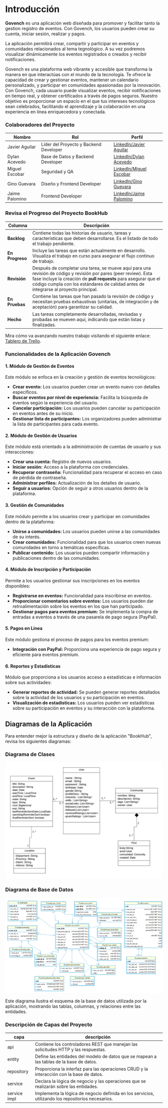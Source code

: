 
# Introducción
**Govench** es una aplicación web diseñada para promover y facilitar tanto la gestion registro de eventos. Con Govench, los usuarios pueden crear su cuenta, iniciar sesión, realizar y pagos. 

La aplicación permitirá crear, compartir y participar en eventos y comunidades relacionados al tema tegnológico. A su vez podremos visualizar dinámicamente los eventos registrados o creados y recibir notificaciones.


Govench es una plataforma web vibrante y accesible que transforma la manera en que interactúas con el mundo de la tecnología. Te ofrece la capacidad de crear y gestionar eventos, mantener un calendario personalizado, y participar en comunidades apasionadas por la innovación. Con Govench, cada usuario puede visualizar eventos, recibir notificaciones en tiempo real, y obtener certificados a través de pagos seguros. Nuestro objetivo es proporcionar un espacio en el que tus intereses tecnológicos sean celebrados, facilitando el aprendizaje y la colaboración en una experiencia en línea enriquecedora y conectada.


### Colaboradores del Proyecto

| **Nombre**           | **Rol**                                | **Perfil**                  |
|----------------------|----------------------------------------|-----------------------------|
| Javier Aguilar        | Líder del Proyecto y Backend Developer | [LinkedIn/Javier Aguilar]()  |
| Dylan Acevedo         | Base de Datos y Backend Developer      | [LinkedIn/Dylan Acevedo]()   |
| Miguel Escobar        | Seguridad y QA                        | [LinkedIn/Miguel Escobar]()  |
| Gino Guevara          | Diseño y Frontend Developer            | [LinkedIn/Gino Guevara]()    |
| Jaime Palomino        | Frontend Developer                    | [LinkedIn/Jaime Palomino]()  |


### Revisa el Progreso del Proyecto BookHub

| **Columna**       | **Descripción**                                                                                                                                    |
|-------------------|----------------------------------------------------------------------------------------------------------------------------------------------------|
| **Backlog**       | Contiene todas las historias de usuario, tareas y características que deben desarrollarse. Es el listado de todo el trabajo pendiente.              |
| **En Progreso**   | Incluye las tareas que están actualmente en desarrollo. Visualiza el trabajo en curso para asegurar el flujo continuo de trabajo.                   |
| **Revisión**      | Después de completar una tarea, se mueve aquí para una revisión de código y revisión por pares (peer review). Esta fase incluye la creación de **pull requests** para asegurar que el código cumpla con los estándares de calidad antes de integrarse al proyecto principal. |
| **En Pruebas**    | Contiene las tareas que han pasado la revisión de código y necesitan pruebas exhaustivas (unitarias, de integración y de aceptación) para garantizar su calidad. |
| **Hecho**         | Las tareas completamente desarrolladas, revisadas y probadas se mueven aquí, indicando que están listas y finalizadas.                               |

Mira cómo va avanzando nuestro trabajo visitando el siguiente enlace: [Tablero de Trello](https://trello.com/b/5sNtLdze).


### Funcionalidades de la Aplicación Govench

#### 1. **Módulo de Gestión de Eventos**

Este módulo se enfoca en la creación y gestión de eventos tecnológicos:

- **Crear evento:** Los usuarios pueden crear un evento nuevo con detalles específicos.
- **Buscar eventos por nivel de experiencia:** Facilita la búsqueda de eventos según la experiencia del usuario.
- **Cancelar participación:** Los usuarios pueden cancelar su participación en eventos antes de su inicio.
- **Gestionar lista de participantes:** Los organizadores pueden administrar la lista de participantes para cada evento.

#### 2. **Módulo de Gestión de Usuarios**

Este módulo está orientado a la administración de cuentas de usuario y sus interacciones:

- **Crear una cuenta:** Registro de nuevos usuarios.
- **Iniciar sesión:** Acceso a la plataforma con credenciales.
- **Recuperar contraseña:** Funcionalidad para recuperar el acceso en caso de pérdida de contraseña.
- **Administrar perfiles:** Actualización de los detalles de usuario.
- **Seguir a usuarios:** Opción de seguir a otros usuarios dentro de la plataforma.

#### 3. **Gestión de Comunidades**

Este módulo permite a los usuarios crear y participar en comunidades dentro de la plataforma:

- **Unirse a comunidades:** Los usuarios pueden unirse a las comunidades de su interés.
- **Crear comunidades:** Funcionalidad para que los usuarios creen nuevas comunidades en torno a temáticas específicas.
- **Publicar contenido:** Los usuarios pueden compartir información y publicaciones dentro de las comunidades.

#### 4. **Módulo de Inscripción y Participación**

Permite a los usuarios gestionar sus inscripciones en los eventos disponibles:

- **Registrarse en eventos:** Funcionalidad para inscribirse en eventos.
- **Proporcionar comentarios sobre eventos:** Los usuarios pueden dar retroalimentación sobre los eventos en los que han participado.
- **Gestionar pagos para eventos premium:** Se implementa la compra de entradas a eventos a través de una pasarela de pago segura (PayPal).

#### 5. **Pagos en Línea**

Este módulo gestiona el proceso de pagos para los eventos premium:

- **Integración con PayPal:** Proporciona una experiencia de pago segura y eficiente para eventos premium.

#### 6. **Reportes y Estadísticas**

Módulo que proporciona a los usuarios acceso a estadísticas e información sobre sus actividades:

- **Generar reportes de actividad:** Se pueden generar reportes detallados sobre la actividad de los usuarios y su participación en eventos.
- **Visualización de estadísticas:** Los usuarios pueden ver estadísticas sobre su participación en eventos y su interacción con la plataforma.

## Diagramas de la Aplicación

Para entender mejor la estructura y diseño de la aplicación "BookHub", revisa los siguientes diagramas:

### Diagrama de Clases

![Diagrama de Clases](img/Diagrama%20Clases%20-%20Transa.jpeg)


### Diagrama de Base de Datos

![Diagrama de Base de Datos](img/Diagrama%20Base%20de%20datos.jpeg)

Este diagrama ilustra el esquema de la base de datos utilizada por la aplicación, mostrando las tablas, columnas, y relaciones entre las entidades.

### Descripción de Capas del Proyecto

| capa        | descripción                                                                                  |
|-------------|----------------------------------------------------------------------------------------------|
| api         | Contiene los controladores REST que manejan las solicitudes HTTP y las respuestas.            |
| entity      | Define las entidades del modelo de datos que se mapean a las tablas de la base de datos.      |
| repository  | Proporciona la interfaz para las operaciones CRUD y la interacción con la base de datos.      |
| service     | Declara la lógica de negocio y las operaciones que se realizarán sobre las entidades.         |
| service impl| Implementa la lógica de negocio definida en los servicios, utilizando los repositorios necesarios. |

